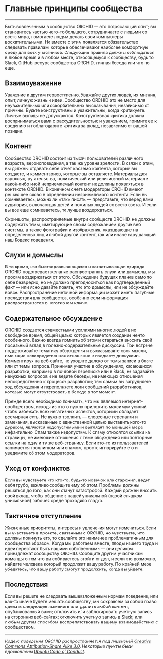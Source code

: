 # Главные принципы сообщества
----------


Быть вовлеченным в сообщество ORCHID — это потрясающий опыт;
вы становитесь частью чего-то большого, сотрудничаете с людьми со всего мира, 
помогаете людям делать свои компьютеры восхитительными. 
Но вместе с этим появляется обязательство следовать правилам, 
которые обеспечивают наиболее комфортную среду для всех участников. 
Следующие правила должны соблюдаться в любое время и в любом месте, 
относящемуся к сообществу, будь то Slack, GitHub, ресурс сообщества ORCHID, личная беседа или что-то еще.

## Взаимоуважение

Уважение к другим первостепенно. Уважайте других людей, их мнения, опыт, личную жизнь и идеи. Сообщество ORCHID это не место для неуважительных или оскорбительных высказываний, независимо от причины. Будьте конструктивны и уважительны, когда критикуете. Личные выпады не допускаются. Конструктивная критика должна восприниматься вами с рассудительностью и уважением, примите ее к сведению и поблагодарите критика за вклад, независимо от вашей позиции.

## Контент

Сообщество ORCHID состоит из тысяч пользователей различного возраста, вероисповедания, а так же уровня зрелости. В связи с этим, вы должны отдавать себе отчет касаемо контента, который вы создаете, и комментариев, которые вы оставляете. Материалы для взрослых, ругательства, политический или религиозный материал и какой-либо иной неприемлемый контент не должны появляться в контексте ORCHID. В конечном счете модераторы ORCHID имеют решающее слово в определении неприемлемого контента. Если вы сомневаетесь, можно ли «так» писать — представьте, что перед вами аудитория, включающая детей и пожилых людей со всего света. И если вы все еще сомневаетесь, то лучше воздержаться.

Скриншоты, распространяемые внутри сообществ ORCHID, не должны содержать темы, имитирующие своим содержанием другие веб системы, а также фотографии и изображения, указывающие на определенных лиц и любой другой контент, так или иначе нарушающий наш Кодекс поведения.

## Слухи и домыслы

В то время, как быстроразвивающаяся и захватывающая природа ORCHID подогревает желание распространять слухи или домыслы, мы просим воздержаться от этого. Обсуждение будущих планов само по себе безвредно, но не должно преподноситься как подтвержденный факт — или ясно давайте понять, что это домыслы, или не обсуждайте вовсе. Распространение неточной информации может иметь пагубные последствия для сообщества, особенно если информация распространяется в негативном ключе.

## Содержательное обсуждение

ORCHID создается совместными усилиями многих людей в их свободное время, общей целью которых является создание нечто особенного. Важно всегда помнить об этом и стараться вносить свой посильный вклад в полезно-содержательные дискуссии. При встрече поддерживайте тематику обсуждения и высказывайте свои мысли, имеющие непосредственное отношение к предмету дискуссии. Комментируя на веб-сайте, не уходите далеко от темы записи в блоге или от темы вопроса. Принимая участие в обсуждениях, касающихся разработки, например в почтовой переписке или в Slack, не задавайте ненужных вопросов и не ведите беседы, не имеющих отношения непосредственно к процессу разработки; тем самым вы затрудняете ход обсуждения и переполняете логи сообщений разработчиков, которые могут отсутствовать в беседе в тот момент.

Прежде всего необходимо понимать, что мы являемся интернет-сообществом, исходя из этого нужно приложить максимум усилий, чтобы избежать всех негативных аспектов, которыми обладает всемирная сеть. Не нужно троллить — словесные перепалки и замечания, высказанные с единственной целью выставить кого-то дураком, являются недопустимыми и выглядят по меньшей мере инфантильно. Спам также недопустим. К спаму относятся ссылки на страницы, не имеющие отношения к теме обсуждения или повторные ссылки на одну и ту же веб-страницу. Если кто-то из пользователей занимается троллингом или спамом, просто игнорируйте его и уведомите об этом модераторов.

## Уход от конфликтов

Если вы чувствуете что кто-то, будь-то новичок или старожил, ведет себя грубо, вежливо сообщите ему об этом. Проблемы должны решаться до того, как они станут катастрофой. Каждый должен вносить свой вклад, чтобы общение в нашей уникальной (порой слишком уникальной) рабочей среде проходило гладко.

## Тактичное отступление

Жизненные приоритеты, интересы и увлечения могут измениться. Если вы участвуете в проекте, связанным с ORCHID, но чувствуете, что должны покинуть его, то сделайте это наименее проблематичным для сообщества образом. Когда мы работаем вместе, плоды нашего труда и идеи перестают быть нашими собственными — они целиком принадлежат сообществу ORCHID. Сообщите другим участникам команды о том что вы собираетесь отойти от дел, и если это возможно, найдите человека который продолжит вашу работу. По крайней мере убедитесь, что вашу работу смогут продолжить, когда вы уйдете.

## Последствия

Если вы решите не следовать вышеизложенным нормам поведения, или как-то иначе будете мешать сообществу, мы сохраняем за собой право сделать следующее: изменить или удалить любой контент, опубликованный вами; отключить или заблокировать учетную запись на сторонних веб-сайтах; отключить учетную запись в Slack; или любым другим способом воспрепятствовать вашему взаимодействию с сообществом.

----------

_Кодекс поведения ORCHID распространяется под лицензией [Creative Commons Attribution-Share Alike 3.0](http://creativecommons.org/licenses/by-sa/3.0/). 
Некоторые пункты были вдохновлены [Ubuntu Code of Conduct](http://www.ubuntu.com/about/about-ubuntu/conduct)._